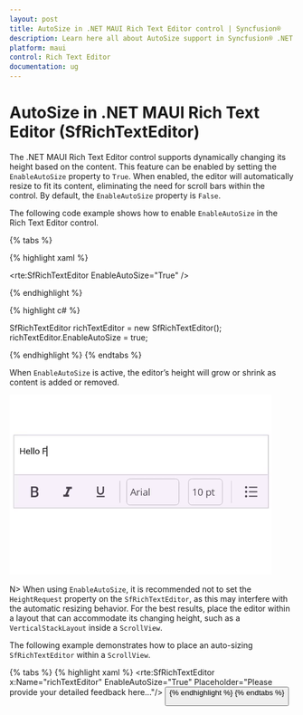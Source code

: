```yaml
---
layout: post
title: AutoSize in .NET MAUI Rich Text Editor control | Syncfusion®
description: Learn here all about AutoSize support in Syncfusion® .NET MAUI Rich Text Editor (SfRichTextEditor) control and more.
platform: maui 
control: Rich Text Editor
documentation: ug
---
```


# AutoSize in .NET MAUI Rich Text Editor (SfRichTextEditor)

The .NET MAUI Rich Text Editor control supports dynamically changing its height based on the content. This feature can be enabled by setting the `EnableAutoSize` property to `True`. When enabled, the editor will automatically resize to fit its content, eliminating the need for scroll bars within the control. By default, the `EnableAutoSize` property is `False`.

The following code example shows how to enable `EnableAutoSize` in the Rich Text Editor control.

{% tabs %}

{% highlight xaml %}

<rte:SfRichTextEditor EnableAutoSize="True" />

{% endhighlight %}

{% highlight c# %}

SfRichTextEditor richTextEditor = new SfRichTextEditor();
richTextEditor.EnableAutoSize = true;

{% endhighlight %}
{% endtabs %}

When `EnableAutoSize` is active, the editor’s height will grow or shrink as content is added or removed.

![.NET MAUI Rich Text Editor with AutoSize enabled](images/richtexteditor-autosize.gif)

N> When using `EnableAutoSize`, it is recommended not to set the `HeightRequest` property on the `SfRichTextEditor`, as this may interfere with the automatic resizing behavior. For the best results, place the editor within a layout that can accommodate its changing height, such as a `VerticalStackLayout` inside a `ScrollView`.

The following example demonstrates how to place an auto-sizing `SfRichTextEditor` within a `ScrollView`.

{% tabs %}
{% highlight xaml %}
<ScrollView>
    <VerticalStackLayout>
        <Label Text="User Feedback" FontSize="Title" Padding="10"/>
        <rte:SfRichTextEditor x:Name="richTextEditor"
                              EnableAutoSize="True"
                              Placeholder="Please provide your detailed feedback here..."/>
        <Button Text="Submit" Margin="10"/>
    </VerticalStackLayout>
</ScrollView>
{% endhighlight %}
{% endtabs %}
